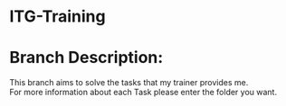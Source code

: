 # ITG-Training
# Branch Description:

This branch aims to solve the tasks that my trainer provides me.  
For more information about each Task please enter the folder you want.